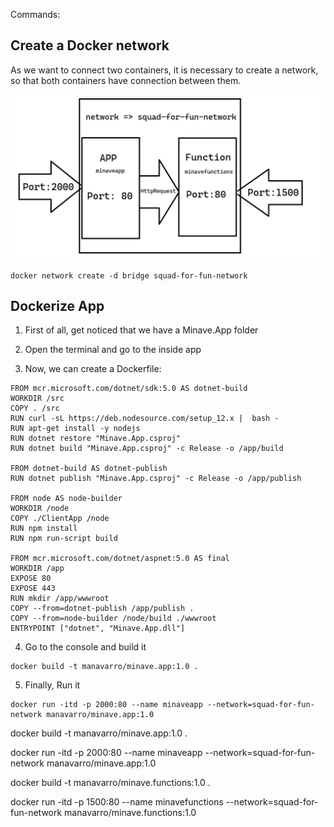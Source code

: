 Commands:

## Create a Docker network

As we want to connect two containers, it is necessary to create a network, so that both containers have connection between them.

![alt text](https://raw.githubusercontent.com/miguelillo/Minave/Squad-For-Fun-Resolve/Docker%20network.png)

```
docker network create -d bridge squad-for-fun-network
```


## Dockerize App

1. First of all, get noticed that we have a Minave.App folder

2. Open the terminal and go to the inside app

3. Now, we can create a Dockerfile:

```
FROM mcr.microsoft.com/dotnet/sdk:5.0 AS dotnet-build
WORKDIR /src
COPY . /src
RUN curl -sL https://deb.nodesource.com/setup_12.x |  bash -
RUN apt-get install -y nodejs
RUN dotnet restore "Minave.App.csproj"
RUN dotnet build "Minave.App.csproj" -c Release -o /app/build

FROM dotnet-build AS dotnet-publish
RUN dotnet publish "Minave.App.csproj" -c Release -o /app/publish

FROM node AS node-builder
WORKDIR /node
COPY ./ClientApp /node
RUN npm install
RUN npm run-script build

FROM mcr.microsoft.com/dotnet/aspnet:5.0 AS final
WORKDIR /app
EXPOSE 80
EXPOSE 443
RUN mkdir /app/wwwroot
COPY --from=dotnet-publish /app/publish .
COPY --from=node-builder /node/build ./wwwroot
ENTRYPOINT ["dotnet", "Minave.App.dll"]

```

4. Go to the console and build it
```
docker build -t manavarro/minave.app:1.0 .
```

5. Finally, Run it
```
docker run -itd -p 2000:80 --name minaveapp --network=squad-for-fun-network manavarro/minave.app:1.0
```




docker build -t manavarro/minave.app:1.0 .

docker run -itd -p 2000:80 --name minaveapp --network=squad-for-fun-network manavarro/minave.app:1.0

docker build -t manavarro/minave.functions:1.0 .

docker run -itd -p 1500:80  --name minavefunctions --network=squad-for-fun-network manavarro/minave.functions:1.0